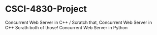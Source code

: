 # CSCI-4830-Project
Concurrent Web Server in C++ / Scratch that, Concurrent Web Server in C++
Scrath both of those!
Concurrent Web Server in Python
